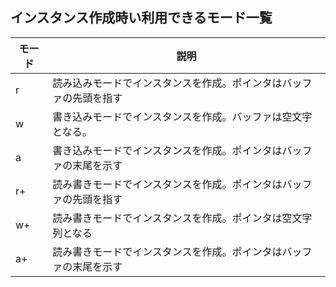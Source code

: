 ## インスタンス作成時い利用できるモード一覧

| モード | 説明 |
| --- | --- |
| r | 読み込みモードでインスタンスを作成。ポインタはバッファの先頭を指す |
| w | 書き込みモードでインスタンスを作成。バッファは空文字となる。 |
| a | 書き込みモードでインスタンスを作成。ポインタはバッファの末尾を示す |
| r+ | 読み書きモードでインスタンスを作成。ポインタはバッファの先頭を指す |
| w+ | 読み書きモードでインスタンスを作成。ポインタは空文字列となる |
| a+ | 読み書きモードでインスタンスを作成。ポインタはバッファの末尾を示す |
